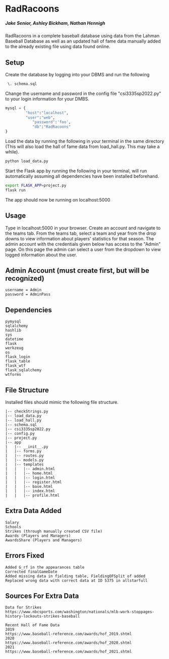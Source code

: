 # RadRacoons
##### Jake Senior, Ashley Bickham, Nathan Hennigh
RadRacoons in a complete baseball database using data from the Lahman Baseball Database as well as an updated hall of fame data manually added to the already existing file using data found online.
## Setup

Create the database by logging into your DBMS and run the following

```bash
 \. schema.sql
```
Change the username and password in the config file "csi3335sp2022.py" to your login information for your DMBS.
```python
mysql = {
         "host":"localhost",
         "user":"web",
	        "password":'foo',
	        "db":"RadRacoons"
}
```
Load the data by running the following in your terminal in the same directory (This will also load the hall of fame data from load_hall.py. This may take a while).
```bash
python load_data.py
```
Start the Flask app by running the following in your terminal, will run automatically assuming all dependencies have been installed beforehand.
```bash
export FLASK_APP=project.py
flask run
```
The app should now be running on localhost:5000
## Usage
Type in localhost:5000 in your browser. Create an account and navigate to the teams tab. From the teams tab, select a team and year from the drop downs to view information about players' statistics for that season. The admin account with the credentials given below has access to the "Admin" page. On this page the admin can select a user from the dropdown to view logged information about the user.

## Admin Account (must create first, but will be recognized)
```
username = Admin
password = AdminPass
```

## Dependencies
```
pymysql
sqlalchemy
hashlib
sys
datetime
flask
werkzeug
os
flask_login
flask_table
flask_wtf
flask_sqlalchemy
wtforms
```

## File Structure
Installed files should mimic the following file structure.
```
|-- checkStrings.py
|-- load_data.py
|-- load_hall.py
|-- schema.sql
|-- csi3335sp2022.py
|-- config.py
|-- project.py
|-- app
|   |-- __init__.py
|   |-- forms.py
|   |-- routes.py
|   |-- models.py
|   |-- templates
|   |   |-- admin.html
|   |   |-- home.html
|   |   |-- login.html
|   |   |-- register.html
|   |   |-- base.html
|   |   |-- index.html
|   |   |-- profile.html
```

## Extra Data Added
```
Salary
Schools
Strikes (through manually created CSV file)
Awards (Players and Managers)
AwardsShare (Players and Managers)
```
## Errors Fixed
```
Added G_rf in the appearances table
Corrected finalGameDate
Added missing data in fielding table, FieldingOFSplit of added
Replaced wrong data with correct data at ID 5375 in allstarfull
```
## Sources For Extra Data
```
Data for Strikes
https://www.nbcsports.com/washington/nationals/mlb-work-stoppages-history-lockouts-strikes-baseball

Recent Hall of Fame Data
2019
https://www.baseball-reference.com/awards/hof_2019.shtml
2020
https://www.baseball-reference.com/awards/hof_2020.shtml
2021
https://www.baseball-reference.com/awards/hof_2021.shtml
```
